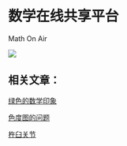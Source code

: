 # 数学在线共享平台

Math On Air

[<img src="http://img.taopic.com/uploads/allimg/140109/235032-14010ZT11144.jpg?raw=true" >](https://mmbiyelunwen.github.io)

## 相关文章：

[绿色的数学印象](http://blog.csdn.net/dachuangmath/article/details/51062407)

[色度图的问题](http://blog.csdn.net/dachuangmath/article/details/51037991)

[杵臼关节](https://github.com/mmbiyelunwen/mmbiyelunwen.github.io/article.md)
